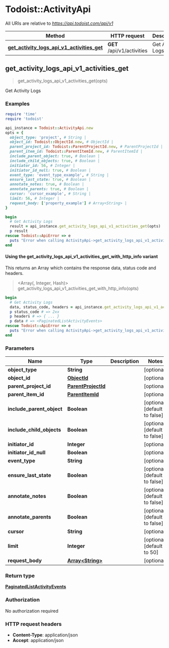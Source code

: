 # Todoist::ActivityApi

All URIs are relative to *https://api.todoist.com/api/v1*

| Method | HTTP request | Description |
| ------ | ------------ | ----------- |
| [**get_activity_logs_api_v1_activities_get**](ActivityApi.md#get_activity_logs_api_v1_activities_get) | **GET** /api/v1/activities | Get Activity Logs |


## get_activity_logs_api_v1_activities_get

> <PaginatedListActivityEvents> get_activity_logs_api_v1_activities_get(opts)

Get Activity Logs

### Examples

```ruby
require 'time'
require 'todoist'

api_instance = Todoist::ActivityApi.new
opts = {
  object_type: 'project', # String | 
  object_id: Todoist::ObjectId.new, # ObjectId | 
  parent_project_id: Todoist::ParentProjectId.new, # ParentProjectId | 
  parent_item_id: Todoist::ParentItemId.new, # ParentItemId | 
  include_parent_object: true, # Boolean | 
  include_child_objects: true, # Boolean | 
  initiator_id: 56, # Integer | 
  initiator_id_null: true, # Boolean | 
  event_type: 'event_type_example', # String | 
  ensure_last_state: true, # Boolean | 
  annotate_notes: true, # Boolean | 
  annotate_parents: true, # Boolean | 
  cursor: 'cursor_example', # String | 
  limit: 56, # Integer | 
  request_body: ['property_example'] # Array<String> | 
}

begin
  # Get Activity Logs
  result = api_instance.get_activity_logs_api_v1_activities_get(opts)
  p result
rescue Todoist::ApiError => e
  puts "Error when calling ActivityApi->get_activity_logs_api_v1_activities_get: #{e}"
end
```

#### Using the get_activity_logs_api_v1_activities_get_with_http_info variant

This returns an Array which contains the response data, status code and headers.

> <Array(<PaginatedListActivityEvents>, Integer, Hash)> get_activity_logs_api_v1_activities_get_with_http_info(opts)

```ruby
begin
  # Get Activity Logs
  data, status_code, headers = api_instance.get_activity_logs_api_v1_activities_get_with_http_info(opts)
  p status_code # => 2xx
  p headers # => { ... }
  p data # => <PaginatedListActivityEvents>
rescue Todoist::ApiError => e
  puts "Error when calling ActivityApi->get_activity_logs_api_v1_activities_get_with_http_info: #{e}"
end
```

### Parameters

| Name | Type | Description | Notes |
| ---- | ---- | ----------- | ----- |
| **object_type** | **String** |  | [optional] |
| **object_id** | [**ObjectId**](.md) |  | [optional] |
| **parent_project_id** | [**ParentProjectId**](.md) |  | [optional] |
| **parent_item_id** | [**ParentItemId**](.md) |  | [optional] |
| **include_parent_object** | **Boolean** |  | [optional][default to false] |
| **include_child_objects** | **Boolean** |  | [optional][default to false] |
| **initiator_id** | **Integer** |  | [optional] |
| **initiator_id_null** | **Boolean** |  | [optional] |
| **event_type** | **String** |  | [optional] |
| **ensure_last_state** | **Boolean** |  | [optional][default to false] |
| **annotate_notes** | **Boolean** |  | [optional][default to false] |
| **annotate_parents** | **Boolean** |  | [optional][default to false] |
| **cursor** | **String** |  | [optional] |
| **limit** | **Integer** |  | [optional][default to 50] |
| **request_body** | [**Array&lt;String&gt;**](String.md) |  | [optional] |

### Return type

[**PaginatedListActivityEvents**](PaginatedListActivityEvents.md)

### Authorization

No authorization required

### HTTP request headers

- **Content-Type**: application/json
- **Accept**: application/json


